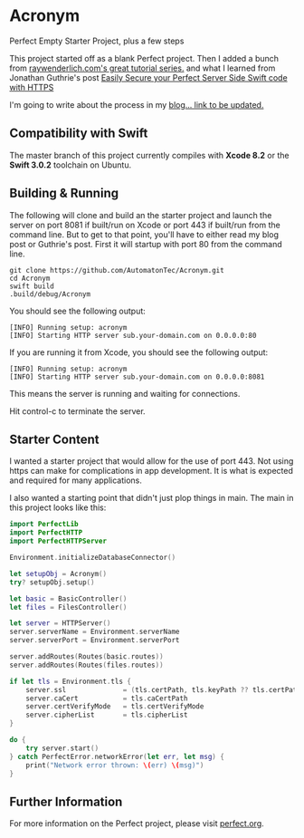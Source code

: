 # Acronym

Perfect Empty Starter Project, plus a few steps

This project started off as a blank Perfect project. Then I added a bunch from [raywenderlich.com's great tutorial series.](https://videos.raywenderlich.com/courses/77-server-side-swift-with-perfect/lessons/6) and what I learned from Jonathan Guthrie's post [Easily Secure your Perfect Server Side Swift code with HTTPS](https://medium.com/@iamjono/easily-secure-your-perfect-server-side-swift-code-with-https-3df86a8cab28)

I'm going to write about the process in my [blog... link to be updated.](http://automatontec.ca)

## Compatibility with Swift

The master branch of this project currently compiles with **Xcode 8.2** or the **Swift 3.0.2** toolchain on Ubuntu.

## Building & Running

The following will clone and build an the starter project and launch the server on port 8081 if built/run on Xcode or port 443 if built/run from the command line. But to get to that point, you'll have to either read my blog post or Guthrie's post. First it will startup with port 80 from the command line.

```
git clone https://github.com/AutomatonTec/Acronym.git
cd Acronym
swift build
.build/debug/Acronym
```

You should see the following output:

```
[INFO] Running setup: acronym
[INFO] Starting HTTP server sub.your-domain.com on 0.0.0.0:80
```

If you are running it from Xcode, you should see the following output:

```
[INFO] Running setup: acronym
[INFO] Starting HTTP server sub.your-domain.com on 0.0.0.0:8081
```

This means the server is running and waiting for connections. 

Hit control-c to terminate the server.

## Starter Content

I wanted a starter project that would allow for the use of port 443. Not using https can make for complications in app development. It is what is expected and required for many applications.

I also wanted a starting point that didn't just plop things in main. The main in this project looks like this:

```swift
import PerfectLib
import PerfectHTTP
import PerfectHTTPServer

Environment.initializeDatabaseConnector()

let setupObj = Acronym()
try? setupObj.setup()

let basic = BasicController()
let files = FilesController()

let server = HTTPServer()
server.serverName = Environment.serverName
server.serverPort = Environment.serverPort

server.addRoutes(Routes(basic.routes))
server.addRoutes(Routes(files.routes))

if let tls = Environment.tls {
    server.ssl              = (tls.certPath, tls.keyPath ?? tls.certPath)
    server.caCert           = tls.caCertPath
    server.certVerifyMode   = tls.certVerifyMode
    server.cipherList       = tls.cipherList
}

do {
    try server.start()
} catch PerfectError.networkError(let err, let msg) {
    print("Network error thrown: \(err) \(msg)")
}
```



## Further Information
For more information on the Perfect project, please visit [perfect.org](http://perfect.org).
